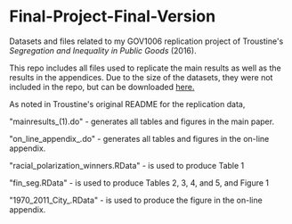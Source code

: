 # Final-Project-Final-Version

Datasets and files related to my GOV1006 replication project of Troustine's *Segregation and Inequality in Public Goods* (2016).

This repo includes all files used to replicate the main results as well as the results in the appendices. Due to the size of the datasets, they were not included in the repo, but can be downloaded [here.](https://dataverse.harvard.edu/dataset.xhtml?persistentId=doi:10.7910/DVN/4LZXTY&version=1.2)

As noted in Troustine's original README for the replication data, 

"mainresults_(1).do" - generates all tables and figures in the main paper.

"on_line_appendix_.do" - generates all tables and figures in the on-line appendix.

"racial_polarization_winners.RData" - is used to produce Table 1

"fin_seg.RData" - is used to produce Tables 2, 3, 4, and 5, and Figure 1

"1970_2011_City_.RData" - is used to produce the figure in the on-line appendix.
